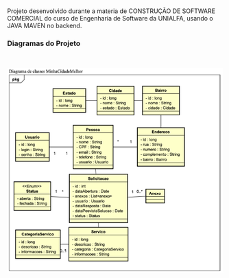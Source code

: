 # 
Projeto desenvolvido durante a materia de  CONSTRUÇÃO DE SOFTWARE COMERCIAL do curso de Engenharia de Software da UNIALFA, usando o JAVA MAVEN no backend.



### Diagramas do Projeto

​	

![diagrama_1](./docs/diagrama_1.png)